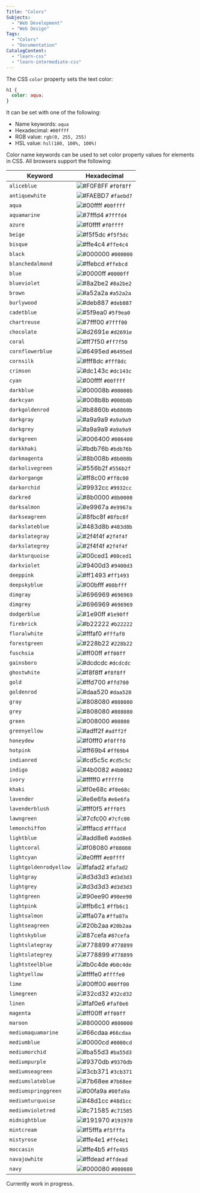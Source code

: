 ```yaml
---
Title: "Colors"
Subjects:
  - "Web Development"
  - "Web Design"
Tags: 
  - "Colors"
  - "Documentation"
CatalogContent:
  - "learn-css"
  - "learn-intermediate-css"
---
```


The CSS `color` property sets the text color:

```css
h1 {
  color: aqua;
}
```

It can be set with one of the following:

- Name keywords: `aqua`
- Hexadecimal: `#00ffff`
- RGB value: `rgb(0, 255, 255)`
- HSL value: `hsl(180, 100%, 100%)`
  
Color name keywords can be used to set color property values for elements in CSS. All browsers support the following:

| Keyword | Hexadecimal |
| --- | --- |
| `aliceblue` | ![#F0F8FF](https://via.placeholder.com/15/f0f8ff/000000?text=+) `#f0f8ff` |
| `antiquewhite` | ![#FAEBD7](https://via.placeholder.com/15/faebd7/000000?text=+) `#faebd7` |
| `aqua` | ![#00ffff](https://via.placeholder.com/15/00ffff/000000?text=+) `#00ffff` |
| `aquamarine` | ![#7fffd4](https://via.placeholder.com/15/7fffd4/000000?text=+) `#7fffd4` |
| `azure` | ![#f0ffff](https://via.placeholder.com/15/f0ffff/000000?text=+) `#f0ffff` | 
| `beige` | ![#f5f5dc](https://via.placeholder.com/15/f5f5dc/000000?text=+) `#f5f5dc` | 
| `bisque` | ![#ffe4c4](https://via.placeholder.com/15/ffe4c4/000000?text=+) `#ffe4c4` | 
| `black` | ![#000000](https://via.placeholder.com/15/000000/000000?text=+) `#000000` | 
| `blanchedalmond` | ![#ffebcd](https://via.placeholder.com/15/ffebcd/000000?text=+) `#ffebcd` | 
| `blue` | ![#0000ff](https://via.placeholder.com/15/0000ff/000000?text=+) `#0000ff` |
| `blueviolet` | ![#8a2be2](https://via.placeholder.com/15/8a2be2/000000?text=+) `#8a2be2` | 
| `brown` | ![#a52a2a](https://via.placeholder.com/15/a52a2a/000000?text=+) `#a52a2a` | 
| `burlywood` | ![#deb887](https://via.placeholder.com/15/deb887/000000?text=+) `#deb887` | 
| `cadetblue` | ![#5f9ea0](https://via.placeholder.com/15/5f9ea0/000000?text=+) `#5f9ea0` | 
| `chartreuse` | ![#7fff00](https://via.placeholder.com/15/7fff00/000000?text=+) `#7fff00` | 
| `chocolate` | ![#d2691e](https://via.placeholder.com/15/d2691e/000000?text=+) `#d2691e` | 
| `coral` | ![#ff7f50](https://via.placeholder.com/15/ff7f50/000000?text=+) `#ff7f50` | 
| `cornflowerblue` | ![#6495ed](https://via.placeholder.com/15/6495ed/000000?text=+) `#6495ed` | 
| `cornsilk` | ![#fff8dc](https://via.placeholder.com/15/fff8dc/000000?text=+) `#fff8dc` | 
| `crimson` | ![#dc143c](https://via.placeholder.com/15/dc143c/000000?text=+) `#dc143c` | 
| `cyan` | ![#00ffff](https://via.placeholder.com/15/00ffff/000000?text=+) `#00ffff` | 
| `darkblue` | ![#00008b](https://via.placeholder.com/15/00008b/000000?text=+) `#00008b` | 
| `darkcyan` | ![#008b8b](https://via.placeholder.com/15/008b8b/000000?text=+) `#008b8b` | 
| `darkgoldenrod` | ![#b8860b](https://via.placeholder.com/15/b8860b/000000?text=+) `#b8860b` | 
| `darkgray` | ![#a9a9a9](https://via.placeholder.com/15/a9a9a9/000000?text=+) `#a9a9a9` | 
| `darkgrey` | ![#a9a9a9](https://via.placeholder.com/15/a9a9a9/000000?text=+) `#a9a9a9` | 
| `darkgreen` | ![#006400](https://via.placeholder.com/15/006400/000000?text=+) `#006400` | 
| `darkkhaki` | ![#bdb76b](https://via.placeholder.com/15/bdb76b/000000?text=+) `#bdb76b` | 
| `darkmagenta` | ![#8b008b](https://via.placeholder.com/15/8b008b/000000?text=+) `#8b008b` | 
| `darkolivegreen` | ![#556b2f](https://via.placeholder.com/15/556b2f/000000?text=+) `#556b2f` | 
| `darkorgange` | ![#ff8c00](https://via.placeholder.com/15/ff8c00/000000?text=+) `#ff8c00` | 
| `darkorchid` | ![#9932cc](https://via.placeholder.com/15/9932cc/000000?text=+) `#9932cc` | 
| `darkred` | ![#8b0000](https://via.placeholder.com/15/8b0000/000000?text=+) `#8b0000` | 
| `darksalmon` | ![#e9967a](https://via.placeholder.com/15/e9967a/000000?text=+) `#e9967a` | 
| `darkseagreen` | ![#8fbc8f](https://via.placeholder.com/15/8fbc8f/000000?text=+) `#8fbc8f` | 
| `darkslateblue` | ![#483d8b](https://via.placeholder.com/15/483d8b/000000?text=+) `#483d8b` | 
| `darkslategray` | ![#2f4f4f](https://via.placeholder.com/15/2f4f4f/000000?text=+) `#2f4f4f` | 
| `darkslategrey` | ![#2f4f4f](https://via.placeholder.com/15/2f4f4f/000000?text=+) `#2f4f4f` | 
| `darkturquoise` | ![#00ced1](https://via.placeholder.com/15/00ced1/000000?text=+) `#00ced1` | 
| `darkviolet` | ![#9400d3](https://via.placeholder.com/15/9400d3/000000?text=+) `#9400d3` | 
| `deeppink` | ![#ff1493](https://via.placeholder.com/15/ff1493/000000?text=+) `#ff1493` | 
| `deepskyblue` | ![#00bfff](https://via.placeholder.com/15/00bfff/000000?text=+) `#00bfff` | 
| `dimgray` | ![#696969](https://via.placeholder.com/15/696969/000000?text=+) `#696969` | 
| `dimgrey` | ![#696969](https://via.placeholder.com/15/696969/000000?text=+) `#696969` | 
| `dodgerblue` | ![#1e90ff](https://via.placeholder.com/15/1e90ff/000000?text=+) `#1e90ff` | 
| `firebrick` | ![#b22222](https://via.placeholder.com/15/b22222/000000?text=+) `#b22222` | 
| `floralwhite` | ![#fffaf0](https://via.placeholder.com/15/fffaf0/000000?text=+) `#fffaf0` | 
| `forestgreen` | ![#228b22](https://via.placeholder.com/15/228b22/000000?text=+) `#228b22` | 
| `fuschsia` | ![#ff00ff](https://via.placeholder.com/15/ff00ff/000000?text=+) `#ff00ff` | 
| `gainsboro` | ![#dcdcdc](https://via.placeholder.com/15/dcdcdc/000000?text=+) `#dcdcdc` | 
| `ghostwhite` | ![#f8f8ff](https://via.placeholder.com/15/f8f8ff/000000?text=+) `#f8f8ff` | 
| `gold` | ![#ffd700](https://via.placeholder.com/15/ffd700/000000?text=+) `#ffd700` | 
| `goldenrod` | ![#daa520](https://via.placeholder.com/15/daa520/000000?text=+) `#daa520` | 
| `gray` | ![#808080](https://via.placeholder.com/15/808080/000000?text=+) `#808080` | 
| `grey` | ![#808080](https://via.placeholder.com/15/808080/000000?text=+) `#808080` | 
| `green` | ![#008000](https://via.placeholder.com/15/008000/000000?text=+) `#00800` | 
| `greenyellow` | ![#adff2f](https://via.placeholder.com/15/adff2f/000000?text=+) `#adff2f` | 
| `honeydew` | ![#f0fff0](https://via.placeholder.com/15/f0fff0/000000?text=+) `#f0fff0` | 
| `hotpink` | ![#ff69b4](https://via.placeholder.com/15/ff69b4/000000?text=+) `#ff69b4` | 
| `indianred` | ![#cd5c5c](https://via.placeholder.com/15/cd5c5c/000000?text=+) `#cd5c5c` | 
| `indigo` | ![#4b0082](https://via.placeholder.com/15/4b0082/000000?text=+) `#4b0082` | 
| `ivory` | ![#fffff0](https://via.placeholder.com/15/fffff0/000000?text=+) `#fffff0` | 
| `khaki` | ![#f0e68c](https://via.placeholder.com/15/f0e68c/000000?text=+) `#f0e68c` | 
| `lavender` | ![#e6e6fa](https://via.placeholder.com/15/e6e6fa/000000?text=+) `#e6e6fa` | 
| `lavenderblush` | ![#fff0f5](https://via.placeholder.com/15/fff0f5/000000?text=+) `#fff0f5` | 
| `lawngreen` | ![#7cfc00](https://via.placeholder.com/15/7cfc00/000000?text=+) `#7cfc00` | 
| `lemonchiffon` | ![#fffacd](https://via.placeholder.com/15/fffacd/000000?text=+) `#fffacd` | 
| `lightblue` | ![#add8e6](https://via.placeholder.com/15/add8e6/000000?text=+) `#add8e6` | 
| `lightcoral` | ![#f08080](https://via.placeholder.com/15/f08080/000000?text=+) `#f08080` | 
| `lightcyan` | ![#e0ffff](https://via.placeholder.com/15/e0ffff/000000?text=+) `#e0ffff` | 
| `lightgoldenrodyellow` | ![#fafad2](https://via.placeholder.com/15/fafad2/000000?text=+) `#fafad2` | 
| `lightgray` | ![#d3d3d3](https://via.placeholder.com/15/d3d3d3/000000?text=+) `#d3d3d3` | 
| `lightgrey` | ![#d3d3d3](https://via.placeholder.com/15/d3d3d3/000000?text=+) `#d3d3d3` |
| `lightgreen` | ![#90ee90](https://via.placeholder.com/15/90ee90/000000?text=+) `#90ee90` | 
| `lightpink` | ![#ffb6c1](https://via.placeholder.com/15/ffb6c1/000000?text=+) `#ffb6c1` | 
| `lightsalmon` | ![#ffa07a](https://via.placeholder.com/15/ffa07a/000000?text=+) `#ffa07a` | 
| `lightseagreen` | ![#20b2aa](https://via.placeholder.com/15/20b2aa/000000?text=+) `#20b2aa` | 
| `lightskyblue` | ![#87cefa](https://via.placeholder.com/15/87cefa/000000?text=+) `#87cefa` | 
| `lightslategray` | ![#778899](https://via.placeholder.com/15/778899/000000?text=+) `#778899` | 
| `lightslategrey` | ![#778899](https://via.placeholder.com/15/778899/000000?text=+) `#778899` | 
| `lightsteelblue` | ![#b0c4de](https://via.placeholder.com/15/b0c4de/000000?text=+) `#b0c4de` | 
| `lightyellow` | ![#ffffe0](https://via.placeholder.com/15/ffffe0/000000?text=+) `#ffffe0` | 
| `lime` | ![#00ff00](https://via.placeholder.com/15/00ff00/000000?text=+) `#00ff00` | 
| `limegreen` | ![#32cd32](https://via.placeholder.com/15/32cd32/000000?text=+) `#32cd32` | 
| `linen` | ![#faf0e6](https://via.placeholder.com/15/faf0e6/000000?text=+) `#faf0e6` | 
| `magenta` | ![#ff00ff](https://via.placeholder.com/15/ff00ff/000000?text=+) `#ff00ff` | 
| `maroon` | ![#800000](https://via.placeholder.com/15/800000/000000?text=+) `#800000` | 
| `mediumaquamarine` | ![#66cdaa](https://via.placeholder.com/15/66cdaa/000000?text=+) `#66cdaa` | 
| `mediumblue` | ![#0000cd](https://via.placeholder.com/15/0000cd/000000?text=+) `#0000cd` | 
| `mediumorchid` | ![#ba55d3](https://via.placeholder.com/15/ba55d3/000000?text=+) `#ba55d3` | 
| `mediumpurple` | ![#9370db](https://via.placeholder.com/15/9370db/000000?text=+) `#9370db` |
| `mediumseagreen` | ![#3cb371](https://via.placeholder.com/15/3cb371/000000?text=+) `#3cb371` | 
| `mediumslateblue` | ![#7b68ee](https://via.placeholder.com/15/7b68ee/000000?text=+) `#7b68ee` | 
| `mediumspringgreen` | ![#00fa9a](https://via.placeholder.com/15/00fa9a/000000?text=+) `#00fa9a` | 
| `mediumturquoise` | ![#48d1cc](https://via.placeholder.com/15/48d1cc/000000?text=+) `#48d1cc` | 
| `mediumvioletred` | ![#c71585](https://via.placeholder.com/15/c71585/000000?text=+) `#c71585` | 
| `midnightblue` | ![#191970](https://via.placeholder.com/15/191970/000000?text=+) `#191970` | 
| `mintcream` | ![#f5fffa](https://via.placeholder.com/15/f5fffa/000000?text=+) `#f5fffa` | 
| `mistyrose` | ![#ffe4e1](https://via.placeholder.com/15/ffe4e1/000000?text=+) `#ffe4e1` | 
| `moccasin` | ![#ffe4b5](https://via.placeholder.com/15/ffe4b5/000000?text=+) `#ffe4b5` | 
| `navajowhite` | ![#ffdead](https://via.placeholder.com/15/ffdead/000000?text=+) `#ffdead` | 
| `navy` | ![#000080](https://via.placeholder.com/15/000080/000000?text=+) `#000080` | 

Currently work in progress.
